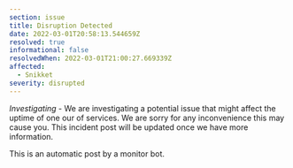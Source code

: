 ```yaml
---
section: issue
title: Disruption Detected
date: 2022-03-01T20:58:13.544659Z
resolved: true
informational: false
resolvedWhen: 2022-03-01T21:00:27.669339Z
affected:
  - Snikket
severity: disrupted
---
```

*Investigating* - We are investigating a potential issue that might affect the uptime of one our of services. We are sorry for any inconvenience this may cause you. This incident post will be updated once we have more information.

This is an automatic post by a monitor bot.
        